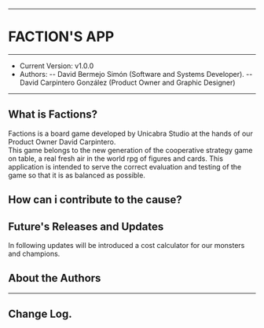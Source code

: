 ___
# FACTION'S APP
___
- Current Version: v1.0.0
- Authors:
-- David Bermejo Simón (Software and Systems Developer).
-- David Carpintero González (Product Owner and Graphic Designer)

___
## What is Factions?  
Factions is a board game developed by Unicabra Studio at the hands of our Product Owner David Carpintero.  
This game belongs to the new generation of the cooperative strategy game on table, a real fresh air in the world rpg of figures and cards.
This application is intended to serve the correct evaluation and testing of the game so that it is as balanced as possible.

## How can i contribute to the cause?  

## Future's Releases and Updates  
In following updates will be introduced a cost calculator for our monsters and champions.

## About the Authors  

___

## Change Log.
